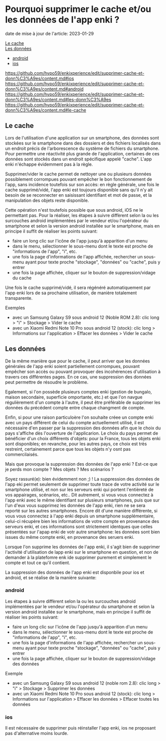 # Pourquoi supprimer le cache et/ou les données de l'app enki ?

date de mise à jour de l'article: 2023-01-29

[Le cache](#le-cache)  
[Les données](#les-donn%C3%A9es)
- [android](#android)
- [ios](#ios)

https://github.com/hypo59/enkixperience/edit/supprimer-cache-et-donn%C3%A9es/content.md#ios
https://github.com/hypo59/enkixperience/edit/supprimer-cache-et-donn%C3%A9es/content.md#android
https://github.com/hypo59/enkixperience/edit/supprimer-cache-et-donn%C3%A9es/content.md#les-donn%C3%A9es
https://github.com/hypo59/enkixperience/edit/supprimer-cache-et-donn%C3%A9es/content.md#le-cache

## Le cache

Lors de l'utilisation d'une application sur un smartphone, des données sont stockées sur le smartphone dans des dossiers et des fichiers localisés dans un endroit précis de l'arborescence du système de fichiers du smartphone. Pour permettre une réactivité plus grande de l'application, certaines de ces données sont stockés dans un endroit spécifique appelé "cache". L'app enki n'échappe évidemment pas à la règle.

Supprimer/vider le cache permet de nettoyer une ou plusieurs données possiblement corrompues pouvant empêcher le bon fonctionnement de l'app, sans incidence toutefois sur son accès: en règle générale, une fois le cache supprimé/vidé, l'app enki est toujours disponible sans qu'il n'y ait besoin de se reconnecter en saisissant identifiant et mot de passe, et la manipulation des objets reste disponible.

Cette opération n'est toutefois possible que sous android, iOS ne le permettant pas. Pour la réaliser, les étapes à suivre diffèrent selon la ou les surcouches android implémentées par le vendeur et/ou l'opérateur du smartphone et selon la version android installée sur le smartphone, mais en principe il suffit de réaliser les points suivant:
- faire un long clic sur l'icône de l'app jusqu'à apparition d'un menu
- dans le menu, sélectionner le sous-menu dont le texte est proche de "informations de l'app", "i", etc.
- une fois la page d'informations de l'app affichée, rechercher un sous-menu ayant pour texte proche "stockage", "données" ou "cache", puis y entrer
- une fois la page affichée, cliquer sur le bouton de suppression/vidage du cache

Une fois le cache supprimé/vidé, il sera régénéré automatiquement par l'app enki lors de sa prochaine utilisation, de manière totalement transparente.

Exemples
- avec un Samsung Galaxy S9 sous android 12 (Noble ROM 2.8): clic long > "i" > Stockage > Vider le cache 
- avec un Xiaomi Redmi Note 10 Pro sous android 12 (stock): clic long > Informations sur l'application > Effacer les données > Vider le cache

## Les données

De la même manière que pour le cache, il peut arriver que les données générales de l'app enki soient partiellement corrompues, pouvant empêcher son accès ou pouvant provoquer des incohérences d'utilisation à travers ces différentes pages. En ce cas, une suppression des données peut permettre de résoudre le problème.

Egalement, si l'on possède plusieurs comptes enki (gestion de bungalo, maison secondaire, superficie omportante, etc.) et que l'on navgue régulièrement d'un compte  à l'autre, il peut être préférable de supprimer les données du précédent compte entre chaque changment de compte.

Enfin, si pour une raison particuloère l'on souhaite créee un compte enki avec un pays différent de celui du compte actuellement utilisé, il est nécessaire d'en passer par la suppression des données afin que le choix du pays s'affiche dès l'ouverture de l'applicarion. Le choix du pays permet de bénéficier d'un choix différents d'objets: pour la France, tous les objets enki sont disponibles; en revanche, pour les autres pays, ce choix est très restreint, certainement parce que tous les objets n'y osnt pas commercilaisés. 

Mais que provoque la suppression des données de l'app enki ? Est-ce que je perds mon compte ? Mes objets ? Mes scénarios ?

Soyez rassuré(e): bien évidemment non ;) ! La suppression des données de l'app eki permet seulement de supprimer toute trace de votre activité sur le smartphone utilisé, et non sur les serveurs enki qui portent l'entièreté de vos appairages, scénarios, etc.. Dit autrement, si vous vous connectez à l'app enki avec le même identifiant sur plusieurs smartphones, puis que sur l'un d'eux vous supprimez les données de l'app enki, rien ne se sera reporté sur les autres smartphones. Encore dit d'une manière différente, si vous vous connectez à l'app enki depuis un smartphone supplémentaire, celui-ci récupère bien les informations de votre compte en provenance des serveurs enki, et ces informations sont strictement identques que celles présentées sur l'apap enki de votr autre smartphone: les données sont bien issues du même compte enki, en provenance des seruers enki.

Lorsque l'on supprime les données de l'app enki, il s'agit bien de supprimer l'activité d'utilisation de lapp enki sur le smartphone en question, et non de demander à la platefomre enk ide supprimer purement et simplement le compte et tout ce qu'il contient.

La suppression des données de l'app enki est disponbile pour ios et android, et se réalise de la manière suivante:

### android

Les étapes à suivre diffèrent selon la ou les surcouches android implémentées par le vendeur et/ou l'opérateur du smartphone et selon la version android installée sur le smartphone, mais en principe il suffit de réaliser les points suivant:
- faire un long clic sur l'icône de l'app jusqu'à apparition d'un menu
- dans le menu, sélectionner le sous-menu dont le texte est proche de "informations de l'app", "i", etc.
- une fois la page d'informations de l'app affichée, rechercher un sous-menu ayant pour texte proche "stockage", "données" ou "cache", puis y entrer
- une fois la page affichée, cliquer sur le bouton de suppression/vidage des données

Exemple
- avec un Samsung Galaxy S9 sous android 12 (noble rom 2.8): clic long > "i" > Stockage > Supprimer les données 
- avec un Xiaomi Redmi Note 10 Pro sous android 12 (stock): clic long > Informations sur l'application > Effacer les données > Effacer toutes les données

### ios

Il est nécessaire de supprimer puis réinstaller l'app enki, ios ne proposant pas d'alternative moins lourde. 
